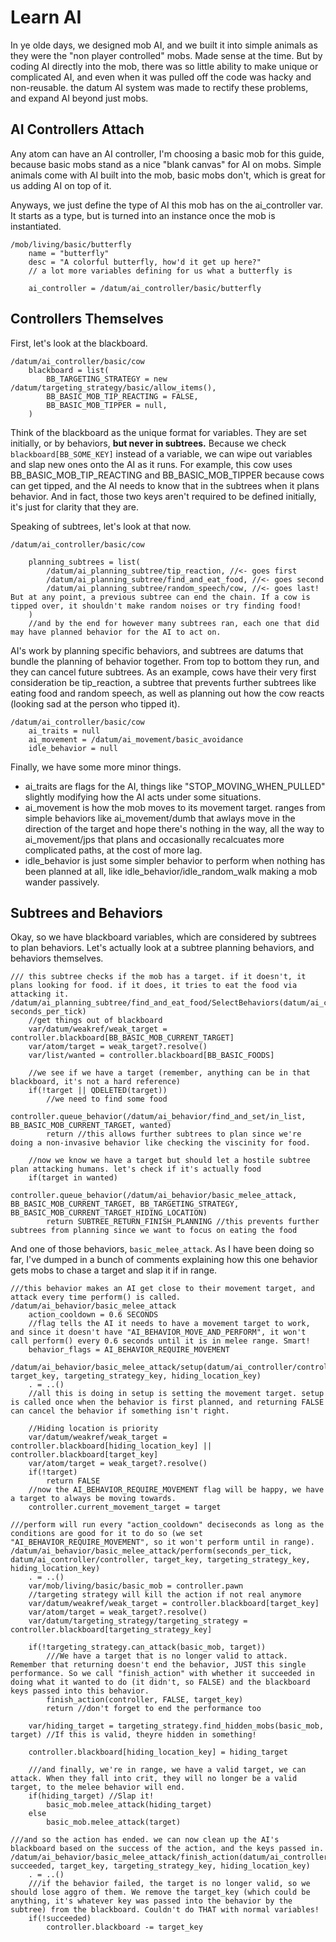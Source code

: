 # Learn AI

In ye olde days, we designed mob AI, and we built it into simple animals as they were the "non player controlled" mobs. Made sense at the time. But by coding AI directly into the mob, there was so little ability to make unique or complicated AI, and even when it was pulled off the code was hacky and non-reusable. the datum AI system was made to rectify these problems, and expand AI beyond just mobs.

## AI Controllers Attach

Any atom can have an AI controller, I'm choosing a basic mob for this guide, because basic mobs stand as a nice "blank canvas" for AI on mobs. Simple animals come with AI built into the mob, basic mobs don't, which is great for us adding AI on top of it.

Anyways, we just define the type of AI this mob has on the ai_controller var. It starts as a type, but is turned into an instance once the mob is instantiated.

```dm
/mob/living/basic/butterfly
	name = "butterfly"
	desc = "A colorful butterfly, how'd it get up here?"
	// a lot more variables defining for us what a butterfly is

	ai_controller = /datum/ai_controller/basic/butterfly
```

## Controllers Themselves

First, let's look at the blackboard.

```dm
/datum/ai_controller/basic/cow
	blackboard = list(
		BB_TARGETING_STRATEGY = new /datum/targeting_strategy/basic/allow_items(),
		BB_BASIC_MOB_TIP_REACTING = FALSE,
		BB_BASIC_MOB_TIPPER = null,
	)
```

Think of the blackboard as the unique format for variables. They are set initially, or by behaviors, **but never in subtrees.** Because we check `blackboard[BB_SOME_KEY]` instead of a variable, we can wipe out variables and slap new ones onto the AI as it runs. For example, this cow uses BB_BASIC_MOB_TIP_REACTING and BB_BASIC_MOB_TIPPER because cows can get tipped, and the AI needs to know that in the subtrees when it plans behavior. And in fact, those two keys aren't required to be defined initially, it's just for clarity that they are.

Speaking of subtrees, let's look at that now.

```dm
/datum/ai_controller/basic/cow

	planning_subtrees = list(
		/datum/ai_planning_subtree/tip_reaction, //<- goes first
		/datum/ai_planning_subtree/find_and_eat_food, //<- goes second
		/datum/ai_planning_subtree/random_speech/cow, //<- goes last! But at any point, a previous subtree can end the chain. If a cow is tipped over, it shouldn't make random noises or try finding food!
	)
	//and by the end for however many subtrees ran, each one that did may have planned behavior for the AI to act on.
```

AI's work by planning specific behaviors, and subtrees are datums that bundle the planning of behavior together. From top to bottom they run, and they can cancel future subtrees. As an example, cows have their very first consideration be tip_reaction, a subtree that prevents further subtrees like eating food and random speech, as well as planning out how the cow reacts (looking sad at the person who tipped it).

```dm
/datum/ai_controller/basic/cow
	ai_traits = null
	ai_movement = /datum/ai_movement/basic_avoidance
	idle_behavior = null

```

Finally, we have some more minor things.

- ai_traits are flags for the AI, things like "STOP_MOVING_WHEN_PULLED" slightly modifying how the AI acts under some situations.
- ai_movement is how the mob moves to its movement target. ranges from simple behaviors like ai_movement/dumb that awlays move in the direction of the target and hope there's nothing in the way, all the way to ai_movement/jps that plans and occasionally recalcuates more complicated paths, at the cost of more lag.
- idle_behavior is just some simpler behavior to perform when nothing has been planned at all, like idle_behavior/idle_random_walk making a mob wander passively.

## Subtrees and Behaviors

Okay, so we have blackboard variables, which are considered by subtrees to plan behaviors. Let's actually look at a subtree planning behaviors, and behaviors themselves.

```dm
/// this subtree checks if the mob has a target. if it doesn't, it plans looking for food. if it does, it tries to eat the food via attacking it.
/datum/ai_planning_subtree/find_and_eat_food/SelectBehaviors(datum/ai_controller/controller, seconds_per_tick)
	//get things out of blackboard
	var/datum/weakref/weak_target = controller.blackboard[BB_BASIC_MOB_CURRENT_TARGET]
	var/atom/target = weak_target?.resolve()
	var/list/wanted = controller.blackboard[BB_BASIC_FOODS]

	//we see if we have a target (remember, anything can be in that blackboard, it's not a hard reference)
	if(!target || QDELETED(target))
		//we need to find some food
		controller.queue_behavior(/datum/ai_behavior/find_and_set/in_list, BB_BASIC_MOB_CURRENT_TARGET, wanted)
		return //this allows further subtrees to plan since we're doing a non-invasive behavior like checking the viscinity for food.

	//now we know we have a target but should let a hostile subtree plan attacking humans. let's check if it's actually food
	if(target in wanted)
		controller.queue_behavior(/datum/ai_behavior/basic_melee_attack, BB_BASIC_MOB_CURRENT_TARGET, BB_TARGETING_STRATEGY, BB_BASIC_MOB_CURRENT_TARGET_HIDING_LOCATION)
		return SUBTREE_RETURN_FINISH_PLANNING //this prevents further subtrees from planning since we want to focus on eating the food
```

And one of those behaviors, `basic_melee_attack`. As I have been doing so far, I've dumped in a bunch of comments explaining how this one behavior gets mobs to chase a target and slap it if in range.

```dm
///this behavior makes an AI get close to their movement target, and attack every time perform() is called.
/datum/ai_behavior/basic_melee_attack
	action_cooldown = 0.6 SECONDS
	//flag tells the AI it needs to have a movement target to work, and since it doesn't have "AI_BEHAVIOR_MOVE_AND_PERFORM", it won't call perform() every 0.6 seconds until it is in melee range. Smart!
	behavior_flags = AI_BEHAVIOR_REQUIRE_MOVEMENT

/datum/ai_behavior/basic_melee_attack/setup(datum/ai_controller/controller, target_key, targeting_strategy_key, hiding_location_key)
	. = ..()
	//all this is doing in setup is setting the movement target. setup is called once when the behavior is first planned, and returning FALSE can cancel the behavior if something isn't right.

	//Hiding location is priority
	var/datum/weakref/weak_target = controller.blackboard[hiding_location_key] || controller.blackboard[target_key]
	var/atom/target = weak_target?.resolve()
	if(!target)
		return FALSE
	//now the AI_BEHAVIOR_REQUIRE_MOVEMENT flag will be happy, we have a target to always be moving towards.
	controller.current_movement_target = target

///perform will run every "action_cooldown" deciseconds as long as the conditions are good for it to do so (we set "AI_BEHAVIOR_REQUIRE_MOVEMENT", so it won't perform until in range).
/datum/ai_behavior/basic_melee_attack/perform(seconds_per_tick, datum/ai_controller/controller, target_key, targeting_strategy_key, hiding_location_key)
	. = ..()
	var/mob/living/basic/basic_mob = controller.pawn
	//targeting strategy will kill the action if not real anymore
	var/datum/weakref/weak_target = controller.blackboard[target_key]
	var/atom/target = weak_target?.resolve()
	var/datum/targeting_strategy/targeting_strategy = controller.blackboard[targeting_strategy_key]

	if(!targeting_strategy.can_attack(basic_mob, target))
		///We have a target that is no longer valid to attack. Remember that returning doesn't end the behavior, JUST this single performance. So we call "finish_action" with whether it succeeded in doing what it wanted to do (it didn't, so FALSE) and the blackboard keys passed into this behavior.
		finish_action(controller, FALSE, target_key)
		return //don't forget to end the performance too

	var/hiding_target = targeting_strategy.find_hidden_mobs(basic_mob, target) //If this is valid, theyre hidden in something!

	controller.blackboard[hiding_location_key] = hiding_target

	///and finally, we're in range, we have a valid target, we can attack. When they fall into crit, they will no longer be a valid target, to the melee behavior will end.
	if(hiding_target) //Slap it!
		basic_mob.melee_attack(hiding_target)
	else
		basic_mob.melee_attack(target)

///and so the action has ended. we can now clean up the AI's blackboard based on the success of the action, and the keys passed in.
/datum/ai_behavior/basic_melee_attack/finish_action(datum/ai_controller/controller, succeeded, target_key, targeting_strategy_key, hiding_location_key)
	. = ..()
	///if the behavior failed, the target is no longer valid, so we should lose aggro of them. We remove the target_key (which could be anything, it's whatever key was passed into the behavior by the subtree) from the blackboard. Couldn't do THAT with normal variables!
	if(!succeeded)
		controller.blackboard -= target_key
```
